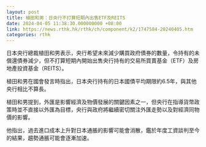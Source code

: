 ```yaml
---
layout: post
title: 植田和男：日央行不打算短期內出售ETF及REITS
date: 2024-04-05 11:38:30.000000000 +08:00
link: https://news.rthk.hk/rthk/ch/component/k2/1747584-20240405.htm
categories: rthk
---
```


日本央行總裁植田和男表示，央行希望未來減少購買政府債券的數量，令持有的未償還債券減少，但不打算短期內開始出售央行持有的交易所買賣基金（ETF）及房地產投資基金（REITS）。

植田和男在國會發言時指出，日本央行持有的日本國債平均期限約6.5年，與其他央行相比不算長。

植田和男提到，外匯是影響經濟及物價發展的關鍵因素之一，但央行在指導貨幣政策時並不直接以外匯為目標，央行與政府將繼續密切關注外匯走勢以及對經濟同物價的影響。

他指出，過去進口成本上升對日本通脹的影響可能會消散，鑑於年度工資談判至今的結果，趨勢通脹可能會逐漸加速。
